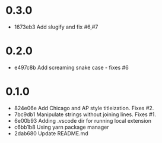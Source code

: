 # 0.3.0
- 1673eb3 Add slugify and fix #6,#7

# 0.2.0
- e497c8b Add screaming snake case - fixes #6

# 0.1.0
- 824e06e Add Chicago and AP style titleization. Fixes #2.
- 7bc9db1 Manipulate strings without joining lines. Fixes #1.
- 6e00b93 Adding .vscode dir for running local extension
- c6bb1b8 Using yarn package manager
- 2dab680 Update README.md
